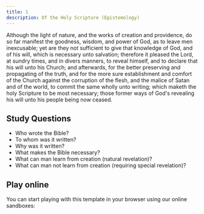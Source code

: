 ```yaml
---
title: 1
description: Of the Holy Scripture (Epistemology)
---
```


Although the light of nature, and the works of creation and providence,
do so far manifest the goodness, wisdom, and power of God, as to leave men inexcusable;
yet are they not sufficient to give that knowledge of God, and of his will,
which is necessary unto salvation; therefore it pleased the Lord, at sundry
times, and in divers manners, to reveal himself, and to declare that his will
unto his Church; and afterwards, for the better preserving and propagating of
the truth, and for the more sure establishment and comfort of the Church against
the corruption of the flesh, and the malice of Satan and of the world, to commit
the same wholly unto writing; which maketh the holy Scripture to be most necessary;
those former ways of God's revealing his will unto his people being now ceased.

## Study Questions

- Who wrote the Bible?
- To whom was it written?
- Why was it written?
- What makes the Bible necessary?
- What can man learn from creation (natural revelation)?
- What can man not learn from creation (requiring special revelation)?

## Play online

You can start playing with this template in your browser using our online sandboxes:


